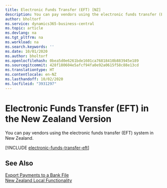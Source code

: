 ```yaml
---
title: Electronic Funds Transfer (EFT) [NZ]
description: You can pay vendors using the electronic funds transfer (EFT) system in New Zealand.
author: bholtorf
ms.service: dynamics365-business-central
ms.topic: article
ms.devlang: na
ms.tgt_pltfrm: na
ms.workload: na
ms.search.keywords: ''
ms.date: 10/01/2020
ms.author: bholtorf
ms.openlocfilehash: 0bea5d0e6261bde1601ca76818410b883945e189
ms.sourcegitcommit: 428f180604e5afcf94fa0e92a0615f58c88e13cd
ms.translationtype: HT
ms.contentlocale: en-NZ
ms.lasthandoff: 10/02/2020
ms.locfileid: "3931297"
---
```

# <a name="electronic-funds-transfer-eft-in-the-new-zealand-version"></a>Electronic Funds Transfer (EFT) in the New Zealand Version

You can pay vendors using the electronic funds transfer (EFT) system in New Zealand.  

[!INCLUDE [electronic-funds-transfer-eft](../includes/AUNZ/electronic-funds-transfer-eft.md)]

## <a name="see-also"></a>See Also

[Export Payments to a Bank File](../../finance-make-payments-with-bank-data-conversion-service-or-sepa-credit-transfer.md#exporting-payments-to-a-bank-file)  
[New Zealand Local Functionality](new-zealand-local-functionality.md)
